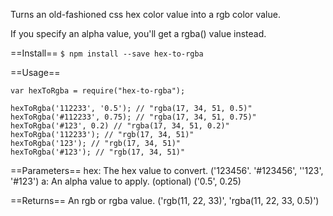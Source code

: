 
Turns an old-fashioned css hex color value into a rgb color value.

If you specify an alpha value, you'll get a rgba() value instead.

==Install==
`$ npm install --save hex-to-rgba`

==Usage==
```
var hexToRgba = require("hex-to-rgba");

hexToRgba('112233', '0.5'); // "rgba(17, 34, 51, 0.5)"
hexToRgba('#112233', 0.75); // "rgba(17, 34, 51, 0.75)"
hexToRgba('#123', 0.2) // "rgba(17, 34, 51, 0.2)"
hexToRgba('112233'); // "rgb(17, 34, 51)"
hexToRgba('123'); // "rgb(17, 34, 51)"
hexToRgba('#123'); // "rgb(17, 34, 51)"
```

==Parameters==
hex: The hex value to convert. ('123456'. '#123456', ''123', '#123')
a: An alpha value to apply. (optional) ('0.5', 0.25)

==Returns==
An rgb or rgba value. ('rgb(11, 22, 33)', 'rgba(11, 22, 33, 0.5)')
